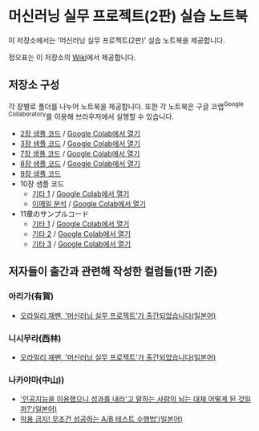 # 머신러닝 실무 프로젝트(2판) 실습 노트북

이 저장소에서는 '머신러닝 실무 프로젝트(2판)' 실습 노트북을 제공합니다.

정오표는 이 저장소의 [Wiki](https://github.com/moseskim/ml-at-work/wiki)에서 제공합니다.

## 저장소 구성

각 장별로 폴더를 나누어 노트북을 제공합니다. 또한 각 노트북은 구글 코랩<sup>Google Collaboratory</sup>를 이용해 브라우저에서 실행할 수 있습니다.

- [2장 샘플 코드](chap02/Decision_boundary.ipynb) / [Google Colab에서 열기](https://colab.research.google.com/github/moseskim/ml-at-work/blob/master/chap02/Decision_boundary.ipynb)
- [3장 샘플 코드](chap03/AUC_ROC.ipynb) / [Google Colab에서 열기](https://colab.research.google.com/github/moseskim/ml-at-work/blob/master/chap03/AUC_ROC.ipynb)
- [7장 샘플 코드](chap07/all.ipynb) / [Google Colab에서 열기](https://colab.research.google.com/github/moseskim/ml-at-work/blob/master/chap07/all.ipynb)
- [8장 샘플 코드](chap08/understanding_prediction_results.ipynb) / [Google Colab에서 열기](https://colab.research.google.com/github/moseskim/ml-at-work/blob/master/chap08/understanding_prediction_results.ipynb)
- [9장 샘플 코드](chap09)
- 10장 샘플 코드
  - [기타 1](chap10/LR-forbook.ipynb) / [Google Colab에서 열기](https://colab.research.google.com/github/moseskim/ml-at-work/blob/master/chap10/LR-forbook.ipynb)
  - [이메일 분석](chap10/Kevin_Hillstrom_MineThatData_E-MailAnalytics.ipynb) / [Google Colab에서 열기](https://colab.research.google.com/github/moseskim/ml-at-work/blob/master/chap10/Kevin_Hillstrom_MineThatData_E-MailAnalytics.ipynb)
- 11章のサンプルコード
  - [기타 1](chap11/01_bandit_test.ipynb) / [Google Colab에서 열기](https://colab.research.google.com/github/moseskim/ml-at-work/blob/master/chap11/01_bandit_test.ipynb)
  - [기타 2](chap11/02_bandit_algorithm_compare.ipynb) / [Google Colab에서 열기](https://colab.research.google.com/github/moseskim/ml-at-work/blob/master/chap11/02_bandit_algorithm_compare.ipynb)
  - [기타 3](chap11/03_contextual_bandit.ipynb) / [Google Colab에서 열기](https://colab.research.google.com/github/moseskim/ml-at-work/blob/master/chap11/03_contextual_bandit.ipynb)

## 저자들이 출간과 관련해 작성한 컬럼들(1판 기준)

### 아리가(有賀)

- [오라일리 재팬, '머신러닝 실무 프로젝트'가 출간되었습니다(일본어)](https://medium.com/@chezou/cf835ff4c128)

### 니시무라(西林)

- [오라일리 재팬, '머신러닝 실무 프로젝트'가 출간되었습니다(일본어)](https://hagino3000.blogspot.jp/2017/11/oreillymlbook.html)

### 나카야마(中山))

- ['인공지능을 이용했으니 성과를 내라'고 말하는 사람의 뇌는 대체 어떻게 된 것일까?'(일본어)](https://medium.com/@tokoroten/96f4da85b924)
- [악용 금지! 무조건 성공하는 A/B 테스트 수행법'(일본어)](https://medium.com/@tokoroten/c871f61233e6)
